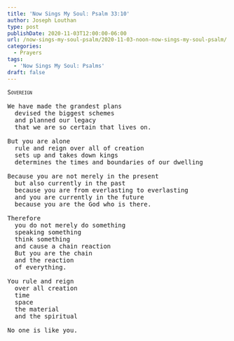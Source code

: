```yaml
---
title: 'Now Sings My Soul: Psalm 33:10'
author: Joseph Louthan
type: post
publishDate: 2020-11-03T12:00:00-06:00
url: /now-sings-my-soul-psalm/2020-11-03-noon-now-sings-my-soul-psalm/
categories:
  - Prayers
tags:
  - 'Now Sings My Soul: Psalms'
draft: false
---
```

<pre>
<div style="font-variant: small-caps;">Sovereign</div>
We have made the grandest plans
  devised the biggest schemes
  and planned our legacy
  that we are so certain that lives on.

But you are alone
  rule and reign over all of creation
  sets up and takes down kings
  determines the times and boundaries of our dwelling

Because you are not merely in the present
  but also currently in the past
  because you are from everlasting to everlasting
  and you are currently in the future
  because you are the God who is there.

Therefore
  you do not merely do something
  speaking something
  think something
  and cause a chain reaction
  But you are the chain
  and the reaction
  of everything.

You rule and reign 
  over all creation
  time
  space
  the material
  and the spiritual

No one is like you.
</pre>
